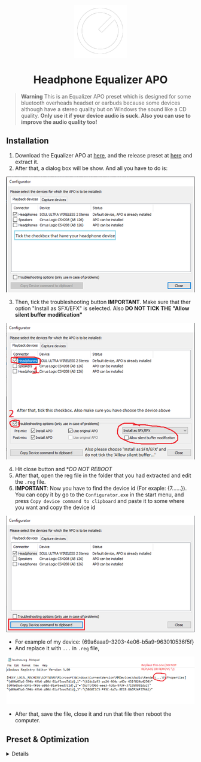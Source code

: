 <div align = "center">
<img src="./logo.png"/>

<h1 >Headphone Equalizer APO</h1>
</div>

> **Warning**
This is an Equalizer APO preset which is designed for some bluetooth overheads headset or earbuds because some devices although have a stereo quality but on Windows the sound like a CD quality.
**Only use it if your device audio is suck. Also you can use to improve the audio quality too!**

## Installation

1. Download the Equalizer APO at [here](https://sourceforge.net/projects/equalizerapo/files/), and the release preset at [here](https://sourceforge.net/projects/equalizerapo/) and extract it.
2. After that, a dialog box will be show. And all you have to do is:

![img](./img(guide)/step1.png)

3. Then, tick the troubleshooting button **IMPORTANT**. Make sure that ther option "Install as SFX/EFX" is selected. Also **DO NOT TICK THE "Allow silent buffer modification"**

![img](./img(guide)/step2.png)

4. Hit close button and **DO NOT REBOOT*    
5. After that, open the reg file in the folder that you had extracted and edit the `.reg` file.
6. **IMPORTANT**: Now you have to find the device id (For exaple: {7......}). You can copy it by go to the `Configurator.exe` in the start menu, and press `Copy device command to clipboard` and paste it to some where you want and copy the device id

![img](./img(guide)/step3.png)

- For example of my device: {69a6aaa9-3203-4e06-b5a9-963010536f5f}
- And replace it with `...` in `.reg` file, 

![img](./img(guide)/attention.png)

- After that, save the file, close it and run that file then reboot the computer.

## Preset & Optimization


<details>
<sumary>Optimization</sumary>
Updating
</details>